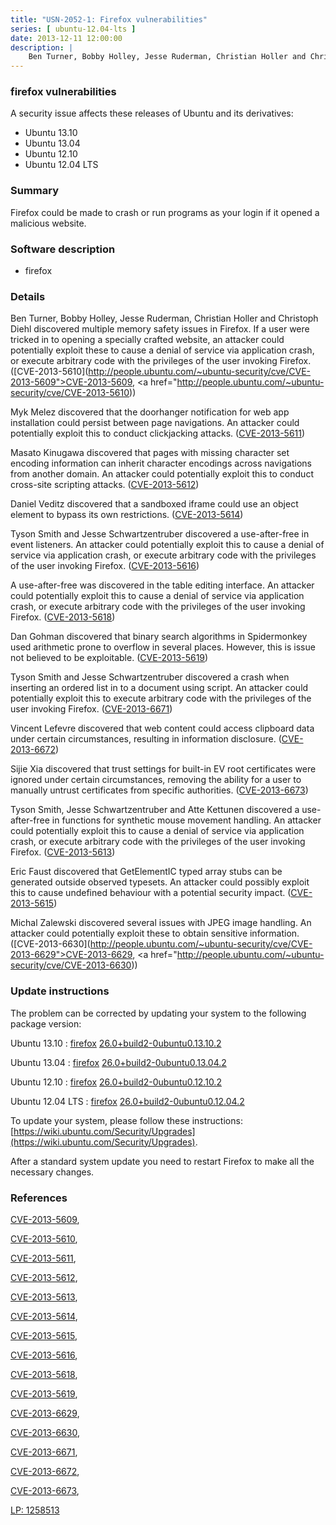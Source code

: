 ```yaml
---
title: "USN-2052-1: Firefox vulnerabilities"
series: [ ubuntu-12.04-lts ]
date: 2013-12-11 12:00:00
description: |
    Ben Turner, Bobby Holley, Jesse Ruderman, Christian Holler and Christoph Diehl discovered multiple memory safety issues in Firefox. If a user were tricked in to opening a specially crafted website, an attacker could potentially exploit these to cause a denial of service via application crash, or execute arbitrary code with the privileges of the user invoking Firefox. ([CVE-2013-5610](http://people.ubuntu.com/~ubuntu-security/cve/CVE-2013-5609">CVE-2013-5609</a>, <a href="http://people.ubuntu.com/~ubuntu-security/cve/CVE-2013-5610))
--- 
```

 
### firefox vulnerabilities

A security issue affects these releases of Ubuntu and its derivatives:

* Ubuntu 13.10
* Ubuntu 13.04
* Ubuntu 12.10
* Ubuntu 12.04 LTS

### Summary

Firefox could be made to crash or run programs as your login if it opened a malicious website.

### Software description

* firefox 

### Details

Ben Turner, Bobby Holley, Jesse Ruderman, Christian Holler and Christoph Diehl discovered multiple memory safety issues in Firefox. If a user were tricked in to opening a specially crafted website, an attacker could potentially exploit these to cause a denial of service via application crash, or execute arbitrary code with the privileges of the user invoking Firefox. ([CVE-2013-5610](http://people.ubuntu.com/~ubuntu-security/cve/CVE-2013-5609">CVE-2013-5609</a>, <a href="http://people.ubuntu.com/~ubuntu-security/cve/CVE-2013-5610))

Myk Melez discovered that the doorhanger notification for web app installation could persist between page navigations. An attacker could potentially exploit this to conduct clickjacking attacks. ([CVE-2013-5611](http://people.ubuntu.com/~ubuntu-security/cve/CVE-2013-5611))

Masato Kinugawa discovered that pages with missing character set encoding information can inherit character encodings across navigations from another domain. An attacker could potentially exploit this to conduct cross-site scripting attacks. ([CVE-2013-5612](http://people.ubuntu.com/~ubuntu-security/cve/CVE-2013-5612))

Daniel Veditz discovered that a sandboxed iframe could use an object element to bypass its own restrictions. ([CVE-2013-5614](http://people.ubuntu.com/~ubuntu-security/cve/CVE-2013-5614))

Tyson Smith and Jesse Schwartzentruber discovered a use-after-free in event listeners. An attacker could potentially exploit this to cause a denial of service via application crash, or execute arbitrary code with the privileges of the user invoking Firefox. ([CVE-2013-5616](http://people.ubuntu.com/~ubuntu-security/cve/CVE-2013-5616))

A use-after-free was discovered in the table editing interface. An attacker could potentially exploit this to cause a denial of service via application crash, or execute arbitrary code with the privileges of the user invoking Firefox. ([CVE-2013-5618](http://people.ubuntu.com/~ubuntu-security/cve/CVE-2013-5618))

Dan Gohman discovered that binary search algorithms in Spidermonkey used arithmetic prone to overflow in several places. However, this is issue not believed to be exploitable. ([CVE-2013-5619](http://people.ubuntu.com/~ubuntu-security/cve/CVE-2013-5619))

Tyson Smith and Jesse Schwartzentruber discovered a crash when inserting an ordered list in to a document using script. An attacker could potentially exploit this to execute arbitrary code with the privileges of the user invoking Firefox. ([CVE-2013-6671](http://people.ubuntu.com/~ubuntu-security/cve/CVE-2013-6671))

Vincent Lefevre discovered that web content could access clipboard data under certain circumstances, resulting in information disclosure. ([CVE-2013-6672](http://people.ubuntu.com/~ubuntu-security/cve/CVE-2013-6672))

Sijie Xia discovered that trust settings for built-in EV root certificates were ignored under certain circumstances, removing the ability for a user to manually untrust certificates from specific authorities. ([CVE-2013-6673](http://people.ubuntu.com/~ubuntu-security/cve/CVE-2013-6673))

Tyson Smith, Jesse Schwartzentruber and Atte Kettunen discovered a use-after-free in functions for synthetic mouse movement handling. An attacker could potentially exploit this to cause a denial of service via application crash, or execute arbitrary code with the privileges of the user invoking Firefox. ([CVE-2013-5613](http://people.ubuntu.com/~ubuntu-security/cve/CVE-2013-5613))

Eric Faust discovered that GetElementIC typed array stubs can be generated outside observed typesets. An attacker could possibly exploit this to cause undefined behaviour with a potential security impact. ([CVE-2013-5615](http://people.ubuntu.com/~ubuntu-security/cve/CVE-2013-5615))

Michal Zalewski discovered several issues with JPEG image handling. An attacker could potentially exploit these to obtain sensitive information. ([CVE-2013-6630](http://people.ubuntu.com/~ubuntu-security/cve/CVE-2013-6629">CVE-2013-6629</a>, <a href="http://people.ubuntu.com/~ubuntu-security/cve/CVE-2013-6630)) 

### Update instructions

The problem can be corrected by updating your system to the following package version:

Ubuntu 13.10
 : [firefox](https://launchpad.net/ubuntu/+source/firefox) <span> [26.0+build2-0ubuntu0.13.10.2](https://launchpad.net/ubuntu/+source/firefox/26.0+build2-0ubuntu0.13.10.2) </span> 

Ubuntu 13.04
 : [firefox](https://launchpad.net/ubuntu/+source/firefox) <span> [26.0+build2-0ubuntu0.13.04.2](https://launchpad.net/ubuntu/+source/firefox/26.0+build2-0ubuntu0.13.04.2) </span> 

Ubuntu 12.10
 : [firefox](https://launchpad.net/ubuntu/+source/firefox) <span> [26.0+build2-0ubuntu0.12.10.2](https://launchpad.net/ubuntu/+source/firefox/26.0+build2-0ubuntu0.12.10.2) </span> 

Ubuntu 12.04 LTS
 : [firefox](https://launchpad.net/ubuntu/+source/firefox) <span> [26.0+build2-0ubuntu0.12.04.2](https://launchpad.net/ubuntu/+source/firefox/26.0+build2-0ubuntu0.12.04.2) </span> 

To update your system, please follow these instructions: [https://wiki.ubuntu.com/Security/Upgrades](https://wiki.ubuntu.com/Security/Upgrades).

After a standard system update you need to restart Firefox to make all the necessary changes. 

### References

 [CVE-2013-5609](http://people.ubuntu.com/~ubuntu-security/cve/CVE-2013-5609), 

 [CVE-2013-5610](http://people.ubuntu.com/~ubuntu-security/cve/CVE-2013-5610), 

 [CVE-2013-5611](http://people.ubuntu.com/~ubuntu-security/cve/CVE-2013-5611), 

 [CVE-2013-5612](http://people.ubuntu.com/~ubuntu-security/cve/CVE-2013-5612), 

 [CVE-2013-5613](http://people.ubuntu.com/~ubuntu-security/cve/CVE-2013-5613), 

 [CVE-2013-5614](http://people.ubuntu.com/~ubuntu-security/cve/CVE-2013-5614), 

 [CVE-2013-5615](http://people.ubuntu.com/~ubuntu-security/cve/CVE-2013-5615), 

 [CVE-2013-5616](http://people.ubuntu.com/~ubuntu-security/cve/CVE-2013-5616), 

 [CVE-2013-5618](http://people.ubuntu.com/~ubuntu-security/cve/CVE-2013-5618), 

 [CVE-2013-5619](http://people.ubuntu.com/~ubuntu-security/cve/CVE-2013-5619), 

 [CVE-2013-6629](http://people.ubuntu.com/~ubuntu-security/cve/CVE-2013-6629), 

 [CVE-2013-6630](http://people.ubuntu.com/~ubuntu-security/cve/CVE-2013-6630), 

 [CVE-2013-6671](http://people.ubuntu.com/~ubuntu-security/cve/CVE-2013-6671), 

 [CVE-2013-6672](http://people.ubuntu.com/~ubuntu-security/cve/CVE-2013-6672), 

 [CVE-2013-6673](http://people.ubuntu.com/~ubuntu-security/cve/CVE-2013-6673), 

 [LP: 1258513](https://launchpad.net/bugs/1258513)
 
